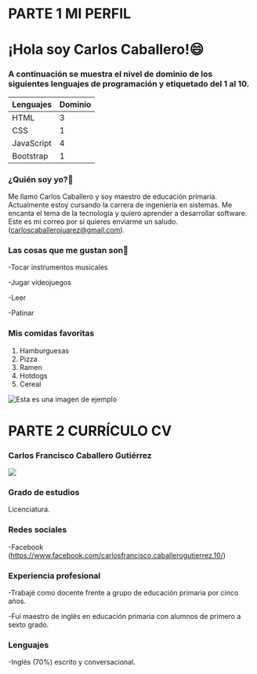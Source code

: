 # PARTE 1 MI PERFIL #
# ¡Hola soy Carlos Caballero!😄 #

### A continuación se muestra el nivel de dominio de los siguientes lenguajes de programación y etiquetado del 1 al 10. ###

| Lenguajes | Dominio |
|-----------|---------| 
|   HTML    |    3    | 
|   CSS     |    1    |
|JavaScript |    4    |
| Bootstrap |    1    |


### ¿Quién soy yo?🙂 ###

Me llamo Carlos Caballero y soy maestro de educación primaria.
Actualmente estoy cursando la carrera de ingeniería en sistemas.
Me encanta el tema de la tecnología y quiero aprender a desarrollar software. 
Este es mi correo por si quieres enviarme un saludo. (carloscaballerojuarez@gmail.com).

### Las cosas que me gustan son🙂 ### 

-Tocar instrumentos musicales

-Jugar videojuegos

-Leer 

-Patinar



###  Mis comidas favoritas ###  

1. Hamburguesas
2. Pizza
3. Ramen
4. Hotdogs
5. Cereal


![Esta es una imagen de ejemplo](https://ichef.bbci.co.uk/news/640/cpsprodpb/15665/production/_107435678_perro1.jpg)

# PARTE 2 CURRÍCULO CV #

### Carlos Francisco Caballero Gutiérrez ###

![](https://cdn.pixabay.com/photo/2015/10/05/22/37/blank-profile-picture-973460_960_720.png)

### Grado de estudios ###

Licenciatura.

### Redes sociales ### 

-Facebook
(https://www.facebook.com/carlosfrancisco.caballerogutierrez.10/)

### Experiencia profesional ###

-Trabajé como docente frente a grupo de educación primaria por cinco años.

-Fuí maestro de inglés en educación primaria con alumnos de primero a sexto grado.

### Lenguajes ###

-Inglés (70%) escrito y conversacional. 

